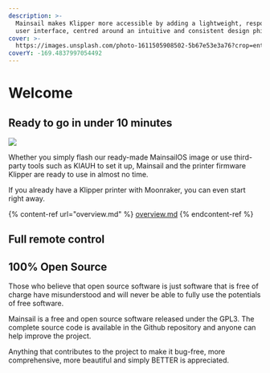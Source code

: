 ```yaml
---
description: >-
  Mainsail makes Klipper more accessible by adding a lightweight, responsive web
  user interface, centred around an intuitive and consistent design philosophy.
cover: >-
  https://images.unsplash.com/photo-1611505908502-5b67e53e3a76?crop=entropy&cs=tinysrgb&fm=jpg&ixid=MnwxOTcwMjR8MHwxfHNlYXJjaHw4fHwzZCUyMHByaW50ZXJ8ZW58MHx8fHwxNjU3MjA1MDM2&ixlib=rb-1.2.1&q=80
coverY: -169.4837997054492
---
```


# Welcome

## Ready to go in under 10 minutes

![](.gitbook/assets/RASP\_PI\_4\_B\_01\_ANW.png)

Whether you simply flash our ready-made MainsailOS image or use third-party tools such as KIAUH to set it up, Mainsail and the printer firmware Klipper are ready to use in almost no time.

If you already have a Klipper printer with Moonraker, you can even start right away.

{% content-ref url="overview.md" %}
[overview.md](overview.md)
{% endcontent-ref %}

## **Full remote control**

## 100% Open Source

Those who believe that open source software is just software that is free of charge have misunderstood and will never be able to fully use the potentials of free software.

Mainsail is a free and open source software released under the GPL3. The complete source code is available in the Github repository and anyone can help improve the project.&#x20;

Anything that contributes to the project to make it bug-free, more comprehensive, more beautiful and simply BETTER is appreciated.

